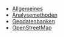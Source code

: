 - [Allgemeines](gis/00-allgemeines.md)
- [Analysemethoden](gis/01-analysemethoden.md)
- [Geodatenbanken](gis/03-geodatenbanken.md)
- [OpenStreetMap](gis/04-osm.md)
